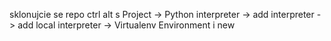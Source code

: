 sklonujcie se repo
ctrl alt s
Project -> Python interpreter -> add interpreter -> add local interpreter -> Virtualenv Environment i new
